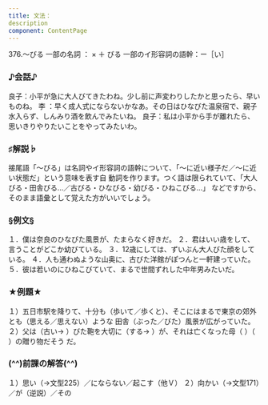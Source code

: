 ```yaml
---
title: 文法：
description
component: ContentPage
---
```



376.～びる
一部の名詞 ： × ＋ びる 一部のイ形容詞の語幹：ー［い］
### ♪会話♪
良子：小平が急に大人びてきたわね。少し前に声変わりしたかと思ったら、早いものね。
李 ：早く成人式にならないかなあ。その日はひなびた温泉宿で、親子水入らず、しんみり酒を飲んでみたいね。 良子：私は小平から手が離れたら、思いきりやりたいことをやってみたいわ。
### ♯解説♭
接尾語「～びる」は名詞やイ形容詞の語幹について、「～に近い様子だ／～に近い状態だ」という意味を表す自 動詞を作ります。つく語は限られていて、「大人びる・田舎びる…／古びる・ひなびる・幼びる・ひねこびる…」
などですから、そのまま語彙として覚えた方がいいでしょう。
### §例文§
１．僕は奈良のひなびた風景が、たまらなく好きだ。
２．君はいい歳をして、言うことがどこか幼びている。
３．12歳にしては、ずいぶん大人びた顔をしている。
４．人も通わぬような山奥に、古びた洋館がぽつんと一軒建っていた。
５．彼は若いのにひねこびていて、まるで世間ずれした中年男みたいだ。
### ★例題★
１）五日市駅を降りて、十分も（歩いて／歩くと）、そこにはまるで東京の郊外とも（思える／思えない）ような 田舎（ぶった／びた）風景が広がっていた。
２）父は（古い→ ）びた鞄を大切に（する→ ）が、それは亡くなった母（ ）（ ）の贈り物だそう
だ。
### (^^)前課の解答(^^)
１）思い（→文型225）／にならない／起こす（他Ｖ）
２）向かい（→文型171）／が（逆説）／その
